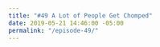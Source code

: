 ```yaml
---
title: "#49 A Lot of People Get Chomped"
date: 2019-05-21 14:46:00 -05:00
permalink: "/episode-49/"
---
```


